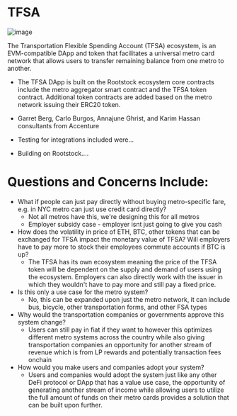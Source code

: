 # TFSA
![image](https://github.com/user-attachments/assets/9b08d30e-0258-41ea-85aa-862f70258a7c)

The Transportation Flexible Spending Account (TFSA) ecosystem, is an EVM-compatible DApp and token that facilitates a universal metro card network that allows users to transfer remaining balance from one metro to another.
  
- The TFSA DApp is built on the Rootstock ecosystem core contracts include the metro aggregator smart contract and the TFSA token contract. Additional token contracts are added based on the metro network issuing their ERC20 token.

- Garret Berg, Carlo Burgos, Annajune Ghrist, and Karim Hassan consultants from Accenture

- Testing for integrations included were...

- Building on Rootstock....

# Questions and Concerns Include:
- What if people can just pay directly without buying metro-specific fare, e.g. in NYC metro can just use credit card directly?
  - Not all metros have this, we're designing this for all metros
  - Employer subsidy case - employer isnt just going to give you cash
- How does the volatility in price of ETH, BTC, other tokens that can be exchanged for TFSA impact the monetary value of TFSA? Will employers have to pay more to stock their employees commute accounts if BTC is up?
  - The TFSA has its own ecosystem meaning the price of the TFSA token will be dependent on the supply and demand of users using the ecosystem. Employers can also directly work with the issuer in which they wouldn't have to pay more and still pay a fixed price.
- Is this only a use case for the metro system?
  - No, this can be expanded upon just the metro network, it can include bus, bicycle, other transportation forms, and other FSA types
- Why would the transportation companies or governments approve this system change?
  - Users can still pay in fiat if they want to however this optimizes different metro systems across the country while also giving transportation companies an opportunity for another stream of revenue which is from LP rewards and potentially transaction fees onchain
- How would you make users and companies adopt your system?
  - Users and companies would adopt the system just like any other DeFi protocol or DApp that has a value use case, the opportunity of generating another stream of income while allowing users to utilize the full amount of funds on their metro cards provides a solution that can be built upon further.
